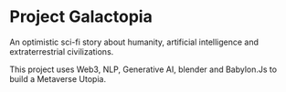 # Project Galactopia

An optimistic sci-fi story about humanity, artificial intelligence and extraterrestrial civilizations.

This project uses Web3, NLP, Generative AI, blender and Babylon.Js to build a Metaverse Utopia.

